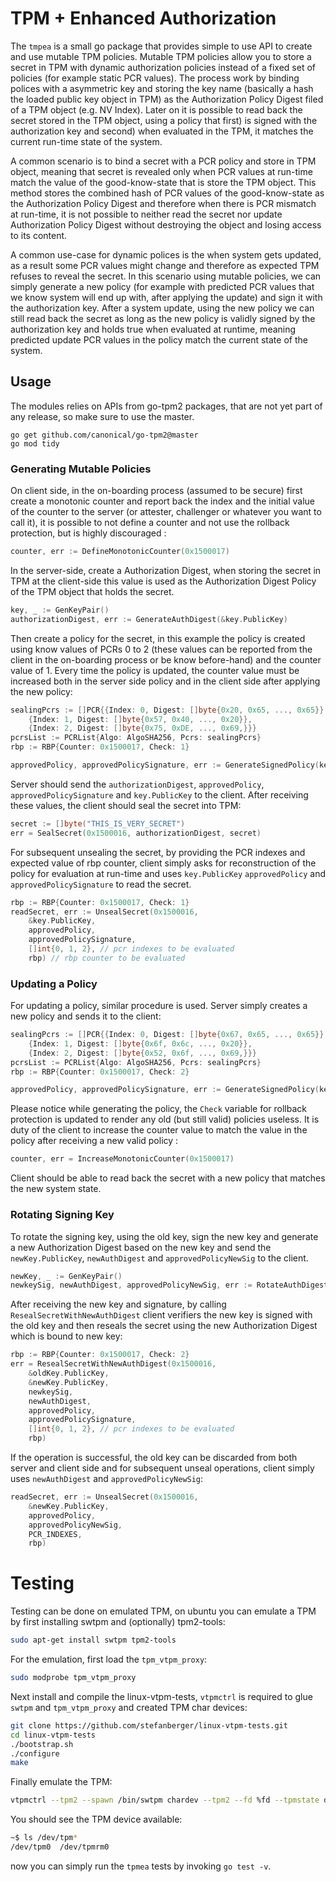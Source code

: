 # TPM + Enhanced Authorization
The `tmpea` is a  small go package that provides simple to use API to create and use mutable TPM policies. Mutable TPM policies allow you to store a secret in TPM with dynamic authorization policies instead of a fixed set of policies (for example static PCR values). The process work by binding polices with a asymmetric key and storing the key name (basically a hash the loaded public key object in TPM) as the Authorization Policy Digest filed of a TPM object (e.g. NV Index). Later on it is possible to read back the secret stored in the TPM object, using a policy that first) is signed with the authorization key and second) when evaluated in the TPM, it matches the current run-time state of the system.

A common scenario is to bind a secret with a PCR policy and store in TPM object, meaning that secret is revealed only when PCR values at run-time match the value of the good-know-state that is store the TPM object. This method stores the combined hash of PCR values of the good-know-state as the Authorization Policy Digest and therefore when there is PCR mismatch at run-time, it is not possible to neither read the secret nor update Authorization Policy Digest without destroying the object and losing access to its content.

A common use-case for dynamic polices is the when system gets updated, as a result some PCR values might change and therefore as expected TPM refuses to reveal the secret. In this scenario using mutable policies, we can simply generate a new policy (for example with predicted PCR values that we know system will end up with, after applying the update) and sign it with the authorization key. After a system update, using the new policy we can still read back the secret as long as the new policy is validly signed by the authorization key and holds true when evaluated at runtime, meaning predicted update PCR values in the policy match the current state of the system. 

## Usage
The modules relies on APIs from go-tpm2 packages, that are not yet part of any release, so make sure to use the master.

```
go get github.com/canonical/go-tpm2@master
go mod tidy
```

### Generating Mutable Policies
On client side, in the on-boarding process (assumed to be secure) first create a monotonic counter and report back the index and the initial value of the counter to the server (or attester, challenger or whatever you want to call it), it is possible to not define a counter and not use the rollback protection, but is highly discouraged :

```go
counter, err := DefineMonotonicCounter(0x1500017)
```

In the server-side, create a Authorization Digest, when storing the secret in TPM at the client-side this value is used as the Authorization Digest Policy of the TPM object that holds the secret.

```go
key, _ := GenKeyPair()
authorizationDigest, err := GenerateAuthDigest(&key.PublicKey)
```

Then create a policy for the secret, in this example the policy is created using know values of PCRs 0 to 2 (these values can be reported from the client in the on-boarding process or be know before-hand) and the counter value of 1. Every time the policy is updated, the counter value must be increased both in the server side policy and in the client side after applying the new policy:

```go
sealingPcrs := []PCR{{Index: 0, Digest: []byte{0x20, 0x65, ..., 0x65}},
    {Index: 1, Digest: []byte{0x57, 0x40, ..., 0x20}},
    {Index: 2, Digest: []byte{0x75, 0xDE, ..., 0x69,}}}
pcrsList := PCRList{Algo: AlgoSHA256, Pcrs: sealingPcrs}
rbp := RBP{Counter: 0x1500017, Check: 1}

approvedPolicy, approvedPolicySignature, err := GenerateSignedPolicy(key, pcrsList, rbp)
```

Server should send the `authorizationDigest`, `approvedPolicy`, `approvedPolicySignature` and `key.PublicKey` to the client. After receiving these values, the client should seal the secret into TPM:

```go
secret := []byte("THIS_IS_VERY_SECRET")
err = SealSecret(0x1500016, authorizationDigest, secret)
```

For subsequent unsealing the secret, by providing the PCR indexes and expected value of rbp counter, client simply asks for reconstruction of  the policy for evaluation at run-time and uses `key.PublicKey` `approvedPolicy` and `approvedPolicySignature` to read the secret.

```go
rbp := RBP{Counter: 0x1500017, Check: 1}
readSecret, err := UnsealSecret(0x1500016,
    &key.PublicKey,
    approvedPolicy,
    approvedPolicySignature,
    []int{0, 1, 2}, // pcr indexes to be evaluated
    rbp) // rbp counter to be evaluated
```

### Updating a Policy
For updating a policy, similar procedure is used. Server simply creates a new policy and sends it to the client:
```go
sealingPcrs := []PCR{{Index: 0, Digest: []byte{0x67, 0x65, ..., 0x65}},
    {Index: 1, Digest: []byte{0x6f, 0x6c, ..., 0x20}},
    {Index: 2, Digest: []byte{0x52, 0x6f, ..., 0x69,}}}
pcrsList := PCRList{Algo: AlgoSHA256, Pcrs: sealingPcrs}
rbp := RBP{Counter: 0x1500017, Check: 2}

approvedPolicy, approvedPolicySignature, err := GenerateSignedPolicy(key, pcrsList, rbp)
```

Please notice while generating the policy, the `Check` variable for rollback protection is updated to render any old (but still valid) policies useless. It is duty of the client to increase the counter value to match the value in the policy after receiving a new valid policy :

```go
counter, err = IncreaseMonotonicCounter(0x1500017)
```

Client should be able to read back the secret with a new policy that matches the new system state.

### Rotating Signing Key
To rotate the signing key, using the old key, sign the new key and generate a new Authorization Digest based on the new key and send the `newKey.PublicKey`, `newAuthDigest` and `approvedPolicyNewSig` to the client.

```go
newKey, _ := GenKeyPair()
newkeySig, newAuthDigest, approvedPolicyNewSig, err := RotateAuthDigestWithPolicy(oldKey, newKey, pcrs, rbp)
```

 After receiving the new key and signature, by calling `ResealSecretWithNewAuthDigest` client verifiers the new key is signed with the old key and then reseals the secret using the new Authorization Digest which is bound to new key:

```go
rbp := RBP{Counter: 0x1500017, Check: 2}
err = ResealSecretWithNewAuthDigest(0x1500016,
    &oldKey.PublicKey,
    &newKey.PublicKey,
    newkeySig,
    newAuthDigest,
    approvedPolicy,
    approvedPolicySignature,
    []int{0, 1, 2}, // pcr indexes to be evaluated
    rbp)
```

If the operation is successful, the old key can be discarded from both server and client side and for subsequent unseal operations, client simply uses `newAuthDigest` and `approvedPolicyNewSig`:

```go
readSecret, err := UnsealSecret(0x1500016,
    &newKey.PublicKey,
    approvedPolicy,
    approvedPolicyNewSig,
    PCR_INDEXES,
    rbp)
```

# Testing
Testing can be done on emulated TPM, on ubuntu you can emulate a TPM by first installing swtpm and (optionally) tpm2-tools:

```bash
sudo apt-get install swtpm tpm2-tools
```

For the emulation, first load the `tpm_vtpm_proxy`:

```bash
sudo modprobe tpm_vtpm_proxy
```

Next install and compile the linux-vtpm-tests, `vtpmctrl` is required to glue `swtpm` and `tpm_vtpm_proxy` and created TPM char devices:

```bash
git clone https://github.com/stefanberger/linux-vtpm-tests.git
cd linux-vtpm-tests
./bootstrap.sh
./configure
make
```

Finally emulate the TPM:

```bash
vtpmctrl --tpm2 --spawn /bin/swtpm chardev --tpm2 --fd %fd --tpmstate dir=/tmp --flags not-need-init --locality allow-set-locality
```

You should see the TPM device available:

```bash
~$ ls /dev/tpm*
/dev/tpm0  /dev/tpmrm0
```

now you can simply run the `tpmea` tests by invoking `go test -v`.